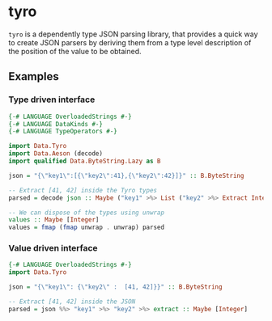 # tyro

`tyro` is a dependently type JSON parsing library, that provides a quick way to create JSON parsers by deriving them from a type level description of the position of the value to be obtained.

## Examples

### Type driven interface

```Haskell
{-# LANGUAGE OverloadedStrings #-}
{-# LANGUAGE DataKinds #-}
{-# LANGUAGE TypeOperators #-}

import Data.Tyro
import Data.Aeson (decode)
import qualified Data.ByteString.Lazy as B

json = "{\"key1\":[{\"key2\":41},{\"key2\":42}]}" :: B.ByteString

-- Extract [41, 42] inside the Tyro types
parsed = decode json :: Maybe ("key1" >%> List ("key2" >%> Extract Integer))

-- We can dispose of the types using unwrap
values :: Maybe [Integer]
values = fmap (fmap unwrap . unwrap) parsed
```

### Value driven interface

```Haskell
{-# LANGUAGE OverloadedStrings #-}
import Data.Tyro

json = "{\"key1\": {\"key2\" :  [41, 42]}}" :: B.ByteString

-- Extract [41, 42] inside the JSON
parsed = json %%> "key1" >%> "key2" >%> extract :: Maybe [Integer]
```